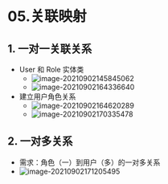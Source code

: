 # 05.关联映射

## 1. 一对一关联关系

- User 和 Role 实体类
  - ![image-20210902145845062](https://raw.githubusercontent.com/TWDH/Leetcode-From-Zero/pictures/img/image-20210902145845062.png)
  - ![image-20210902164336640](https://raw.githubusercontent.com/TWDH/Leetcode-From-Zero/pictures/img/image-20210902164336640.png)
- 建立用户角色关系
  - ![image-20210902164620289](https://raw.githubusercontent.com/TWDH/Leetcode-From-Zero/pictures/img/image-20210902164620289.png)
  - ![image-20210902170335478](https://raw.githubusercontent.com/TWDH/Leetcode-From-Zero/pictures/img/image-20210902170335478.png)



## 2. 一对多关系

- 需求：角色（一）到用户（多）的一对多关系
- ![image-20210902171205495](https://raw.githubusercontent.com/TWDH/Leetcode-From-Zero/pictures/img/image-20210902171205495.png)

































